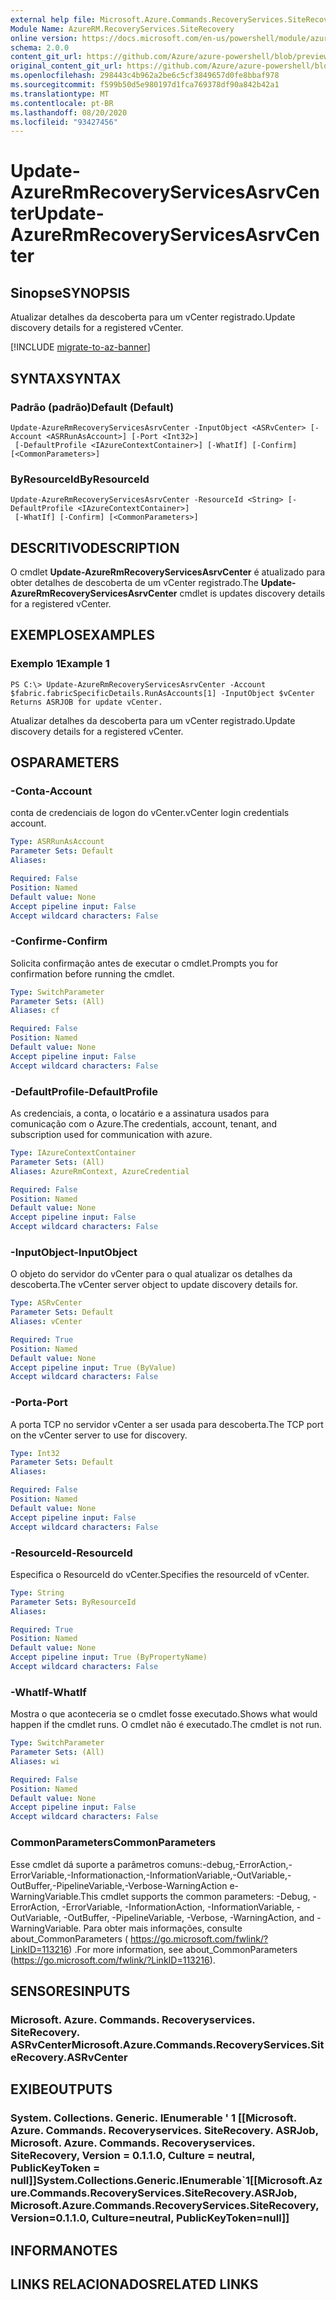 ```yaml
---
external help file: Microsoft.Azure.Commands.RecoveryServices.SiteRecovery.dll-Help.xml
Module Name: AzureRM.RecoveryServices.SiteRecovery
online version: https://docs.microsoft.com/en-us/powershell/module/azurerm.recoveryservices.siterecovery/update-azurermrecoveryservicesasrvcenter
schema: 2.0.0
content_git_url: https://github.com/Azure/azure-powershell/blob/preview/src/ResourceManager/RecoveryServices.SiteRecovery/Commands.RecoveryServices.SiteRecovery/help/Update-AzureRmRecoveryServicesAsrVCenter.md
original_content_git_url: https://github.com/Azure/azure-powershell/blob/preview/src/ResourceManager/RecoveryServices.SiteRecovery/Commands.RecoveryServices.SiteRecovery/help/Update-AzureRmRecoveryServicesAsrVCenter.md
ms.openlocfilehash: 298443c4b962a2be6c5cf3849657d0fe8bbaf978
ms.sourcegitcommit: f599b50d5e980197d1fca769378df90a842b42a1
ms.translationtype: MT
ms.contentlocale: pt-BR
ms.lasthandoff: 08/20/2020
ms.locfileid: "93427456"
---
```

# <span data-ttu-id="d3228-101">Update-AzureRmRecoveryServicesAsrvCenter</span><span class="sxs-lookup"><span data-stu-id="d3228-101">Update-AzureRmRecoveryServicesAsrvCenter</span></span>

## <span data-ttu-id="d3228-102">Sinopse</span><span class="sxs-lookup"><span data-stu-id="d3228-102">SYNOPSIS</span></span>
<span data-ttu-id="d3228-103">Atualizar detalhes da descoberta para um vCenter registrado.</span><span class="sxs-lookup"><span data-stu-id="d3228-103">Update discovery details for a registered vCenter.</span></span>

[!INCLUDE [migrate-to-az-banner](../../includes/migrate-to-az-banner.md)]

## <span data-ttu-id="d3228-104">SYNTAX</span><span class="sxs-lookup"><span data-stu-id="d3228-104">SYNTAX</span></span>

### <span data-ttu-id="d3228-105">Padrão (padrão)</span><span class="sxs-lookup"><span data-stu-id="d3228-105">Default (Default)</span></span>
```
Update-AzureRmRecoveryServicesAsrvCenter -InputObject <ASRvCenter> [-Account <ASRRunAsAccount>] [-Port <Int32>]
 [-DefaultProfile <IAzureContextContainer>] [-WhatIf] [-Confirm] [<CommonParameters>]
```

### <span data-ttu-id="d3228-106">ByResourceId</span><span class="sxs-lookup"><span data-stu-id="d3228-106">ByResourceId</span></span>
```
Update-AzureRmRecoveryServicesAsrvCenter -ResourceId <String> [-DefaultProfile <IAzureContextContainer>]
 [-WhatIf] [-Confirm] [<CommonParameters>]
```

## <span data-ttu-id="d3228-107">DESCRITIVO</span><span class="sxs-lookup"><span data-stu-id="d3228-107">DESCRIPTION</span></span>
<span data-ttu-id="d3228-108">O cmdlet **Update-AzureRmRecoveryServicesAsrvCenter** é atualizado para obter detalhes de descoberta de um vCenter registrado.</span><span class="sxs-lookup"><span data-stu-id="d3228-108">The **Update-AzureRmRecoveryServicesAsrvCenter** cmdlet is updates discovery details for a registered vCenter.</span></span>

## <span data-ttu-id="d3228-109">EXEMPLOS</span><span class="sxs-lookup"><span data-stu-id="d3228-109">EXAMPLES</span></span>

### <span data-ttu-id="d3228-110">Exemplo 1</span><span class="sxs-lookup"><span data-stu-id="d3228-110">Example 1</span></span>
```
PS C:\> Update-AzureRmRecoveryServicesAsrvCenter -Account $fabric.fabricSpecificDetails.RunAsAccounts[1] -InputObject $vCenter
Returns ASRJOB for update vCenter.
```

<span data-ttu-id="d3228-111">Atualizar detalhes da descoberta para um vCenter registrado.</span><span class="sxs-lookup"><span data-stu-id="d3228-111">Update discovery details for a registered vCenter.</span></span>

## <span data-ttu-id="d3228-112">OS</span><span class="sxs-lookup"><span data-stu-id="d3228-112">PARAMETERS</span></span>

### <span data-ttu-id="d3228-113">-Conta</span><span class="sxs-lookup"><span data-stu-id="d3228-113">-Account</span></span>
<span data-ttu-id="d3228-114">conta de credenciais de logon do vCenter.</span><span class="sxs-lookup"><span data-stu-id="d3228-114">vCenter login credentials account.</span></span>

```yaml
Type: ASRRunAsAccount
Parameter Sets: Default
Aliases:

Required: False
Position: Named
Default value: None
Accept pipeline input: False
Accept wildcard characters: False
```

### <span data-ttu-id="d3228-115">-Confirme</span><span class="sxs-lookup"><span data-stu-id="d3228-115">-Confirm</span></span>
<span data-ttu-id="d3228-116">Solicita confirmação antes de executar o cmdlet.</span><span class="sxs-lookup"><span data-stu-id="d3228-116">Prompts you for confirmation before running the cmdlet.</span></span>

```yaml
Type: SwitchParameter
Parameter Sets: (All)
Aliases: cf

Required: False
Position: Named
Default value: None
Accept pipeline input: False
Accept wildcard characters: False
```

### <span data-ttu-id="d3228-117">-DefaultProfile</span><span class="sxs-lookup"><span data-stu-id="d3228-117">-DefaultProfile</span></span>
<span data-ttu-id="d3228-118">As credenciais, a conta, o locatário e a assinatura usados para comunicação com o Azure.</span><span class="sxs-lookup"><span data-stu-id="d3228-118">The credentials, account, tenant, and subscription used for communication with azure.</span></span>

```yaml
Type: IAzureContextContainer
Parameter Sets: (All)
Aliases: AzureRmContext, AzureCredential

Required: False
Position: Named
Default value: None
Accept pipeline input: False
Accept wildcard characters: False
```

### <span data-ttu-id="d3228-119">-InputObject</span><span class="sxs-lookup"><span data-stu-id="d3228-119">-InputObject</span></span>
<span data-ttu-id="d3228-120">O objeto do servidor do vCenter para o qual atualizar os detalhes da descoberta.</span><span class="sxs-lookup"><span data-stu-id="d3228-120">The vCenter server object to update discovery details for.</span></span>

```yaml
Type: ASRvCenter
Parameter Sets: Default
Aliases: vCenter

Required: True
Position: Named
Default value: None
Accept pipeline input: True (ByValue)
Accept wildcard characters: False
```

### <span data-ttu-id="d3228-121">-Porta</span><span class="sxs-lookup"><span data-stu-id="d3228-121">-Port</span></span>
<span data-ttu-id="d3228-122">A porta TCP no servidor vCenter a ser usada para descoberta.</span><span class="sxs-lookup"><span data-stu-id="d3228-122">The TCP port on the vCenter server to use for discovery.</span></span>

```yaml
Type: Int32
Parameter Sets: Default
Aliases:

Required: False
Position: Named
Default value: None
Accept pipeline input: False
Accept wildcard characters: False
```

### <span data-ttu-id="d3228-123">-ResourceId</span><span class="sxs-lookup"><span data-stu-id="d3228-123">-ResourceId</span></span>
<span data-ttu-id="d3228-124">Especifica o ResourceId do vCenter.</span><span class="sxs-lookup"><span data-stu-id="d3228-124">Specifies the resourceId of vCenter.</span></span>

```yaml
Type: String
Parameter Sets: ByResourceId
Aliases:

Required: True
Position: Named
Default value: None
Accept pipeline input: True (ByPropertyName)
Accept wildcard characters: False
```

### <span data-ttu-id="d3228-125">-WhatIf</span><span class="sxs-lookup"><span data-stu-id="d3228-125">-WhatIf</span></span>
<span data-ttu-id="d3228-126">Mostra o que aconteceria se o cmdlet fosse executado.</span><span class="sxs-lookup"><span data-stu-id="d3228-126">Shows what would happen if the cmdlet runs.</span></span>
<span data-ttu-id="d3228-127">O cmdlet não é executado.</span><span class="sxs-lookup"><span data-stu-id="d3228-127">The cmdlet is not run.</span></span>

```yaml
Type: SwitchParameter
Parameter Sets: (All)
Aliases: wi

Required: False
Position: Named
Default value: None
Accept pipeline input: False
Accept wildcard characters: False
```

### <span data-ttu-id="d3228-128">CommonParameters</span><span class="sxs-lookup"><span data-stu-id="d3228-128">CommonParameters</span></span>
<span data-ttu-id="d3228-129">Esse cmdlet dá suporte a parâmetros comuns:-debug,-ErrorAction,-ErrorVariable,-Informationaction,-InformationVariable,-OutVariable,-OutBuffer,-PipelineVariable,-Verbose-WarningAction e-WarningVariable.</span><span class="sxs-lookup"><span data-stu-id="d3228-129">This cmdlet supports the common parameters: -Debug, -ErrorAction, -ErrorVariable, -InformationAction, -InformationVariable, -OutVariable, -OutBuffer, -PipelineVariable, -Verbose, -WarningAction, and -WarningVariable.</span></span> <span data-ttu-id="d3228-130">Para obter mais informações, consulte about_CommonParameters ( https://go.microsoft.com/fwlink/?LinkID=113216) .</span><span class="sxs-lookup"><span data-stu-id="d3228-130">For more information, see about_CommonParameters (https://go.microsoft.com/fwlink/?LinkID=113216).</span></span>

## <span data-ttu-id="d3228-131">SENSORES</span><span class="sxs-lookup"><span data-stu-id="d3228-131">INPUTS</span></span>

### <span data-ttu-id="d3228-132">Microsoft. Azure. Commands. Recoveryservices. SiteRecovery. ASRvCenter</span><span class="sxs-lookup"><span data-stu-id="d3228-132">Microsoft.Azure.Commands.RecoveryServices.SiteRecovery.ASRvCenter</span></span>

## <span data-ttu-id="d3228-133">EXIBE</span><span class="sxs-lookup"><span data-stu-id="d3228-133">OUTPUTS</span></span>

### <span data-ttu-id="d3228-134">System. Collections. Generic. IEnumerable ' 1 [[Microsoft. Azure. Commands. Recoveryservices. SiteRecovery. ASRJob, Microsoft. Azure. Commands. Recoveryservices. SiteRecovery, Version = 0.1.1.0, Culture = neutral, PublicKeyToken = null]]</span><span class="sxs-lookup"><span data-stu-id="d3228-134">System.Collections.Generic.IEnumerable\`1[[Microsoft.Azure.Commands.RecoveryServices.SiteRecovery.ASRJob, Microsoft.Azure.Commands.RecoveryServices.SiteRecovery, Version=0.1.1.0, Culture=neutral, PublicKeyToken=null]]</span></span>

## <span data-ttu-id="d3228-135">INFORMA</span><span class="sxs-lookup"><span data-stu-id="d3228-135">NOTES</span></span>

## <span data-ttu-id="d3228-136">LINKS RELACIONADOS</span><span class="sxs-lookup"><span data-stu-id="d3228-136">RELATED LINKS</span></span>
